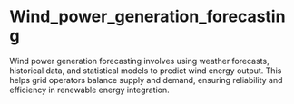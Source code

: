 # Wind_power_generation_forecasting
Wind power generation forecasting involves using weather forecasts, historical data, and statistical models to predict wind energy output. This helps grid operators balance supply and demand, ensuring reliability and efficiency in renewable energy integration.
